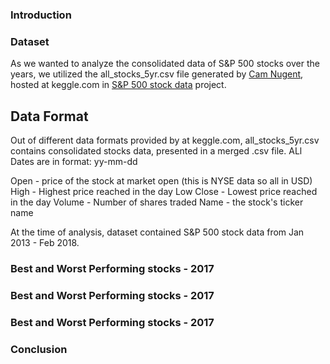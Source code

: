 ### Introduction

### Dataset
As we wanted to analyze the consolidated data of S&P 500 stocks over the years, we utilized the all_stocks_5yr.csv file generated by [Cam Nugent](https://github.com/CNuge), hosted at keggle.com in [S&P 500 stock data](https://www.kaggle.com/camnugent/sandp500) project. 

## Data Format
Out of different data formats provided by at keggle.com, all_stocks_5yr.csv contains consolidated stocks data, presented in a merged .csv file. ALl Dates are in format: yy-mm-dd

Open - price of the stock at market open (this is NYSE data so all in USD)
High - Highest price reached in the day
Low Close - Lowest price reached in the day
Volume - Number of shares traded
Name - the stock's ticker name

At the time of analysis, dataset contained S&P 500 stock data from Jan 2013 - Feb 2018. 

### Best and Worst Performing stocks - 2017

### Best and Worst Performing stocks - 2017

### Best and Worst Performing stocks - 2017

### Conclusion
